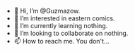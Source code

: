 - 👋 Hi, I’m @Guzmazow.
- 👀 I’m interested in eastern comics.
- 🌱 I’m currently learning nothing.
- 💞️ I’m looking to collaborate on nothing.
- 📫 How to reach me. You don't...
